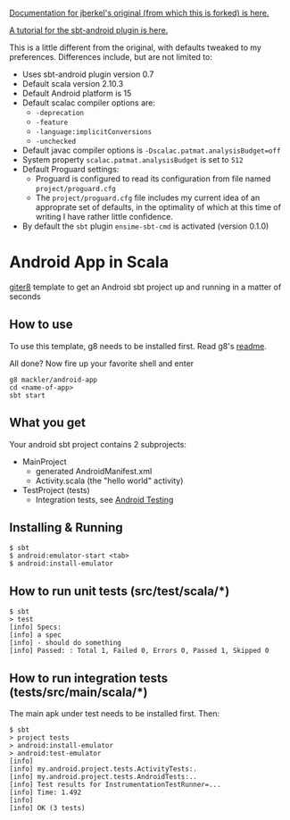 [Documentation for jberkel's original (from which this is forked) is here.](https://github.com/jberkel/android-app.g8/blob/master/README.md)

[A tutorial for the sbt-android plugin is here.](http://fxthomas.github.io/android-plugin/)

This is a little different from the original, with defaults tweaked to my preferences.  Differences include, but are not limited to:

- Uses sbt-android plugin version 0.7
- Default scala version 2.10.3
- Default Android platform is 15
- Default scalac compiler options are:
  - `-deprecation`
  - `-feature`
  - `-language:implicitConversions`
  - `-unchecked`
- Default javac compiler options is `-Dscalac.patmat.analysisBudget=off`
- System property `scalac.patmat.analysisBudget` is set to `512`
- Default Proguard settings:
  - Proguard is configured to read its configuration from file named `project/proguard.cfg`
  - The `project/proguard.cfg` file includes my current idea of an approprate set of defaults,
    in the optimality of which at this time of writing I have rather little confidence.
- By default the `sbt` plugin `ensime-sbt-cmd` is activated (version 0.1.0)

# Android App in Scala

[giter8](http://github.com/n8han/giter8) template to get an Android
sbt project up and running in a matter of seconds

## How to use

To use this template, g8 needs to be installed first. Read g8's
[readme](http://github.com/n8han/giter8#readme).

All done? Now fire up your favorite shell and enter

    g8 mackler/android-app
    cd <name-of-app>
    sbt start

## What you get

Your android sbt project contains 2 subprojects:

* MainProject
    * generated AndroidManifest.xml
    * Activity.scala (the "hello world" activity)
* TestProject (tests)
    * Integration tests, see [Android Testing](http://developer.android.com/guide/topics/testing/index.html)

## Installing & Running

    $ sbt
    $ android:emulator-start <tab>
    $ android:install-emulator

## How to run unit tests (src/test/scala/*)

    $ sbt
    > test
    [info] Specs:
    [info] a spec
    [info] - should do something
    [info] Passed: : Total 1, Failed 0, Errors 0, Passed 1, Skipped 0

## How to run integration tests (tests/src/main/scala/*)

The main apk under test needs to be installed first. Then:

    $ sbt
    > project tests
    > android:install-emulator
    > android:test-emulator
    [info]
    [info] my.android.project.tests.ActivityTests:.
    [info] my.android.project.tests.AndroidTests:..
    [info] Test results for InstrumentationTestRunner=...
    [info] Time: 1.492
    [info]
    [info] OK (3 tests)
